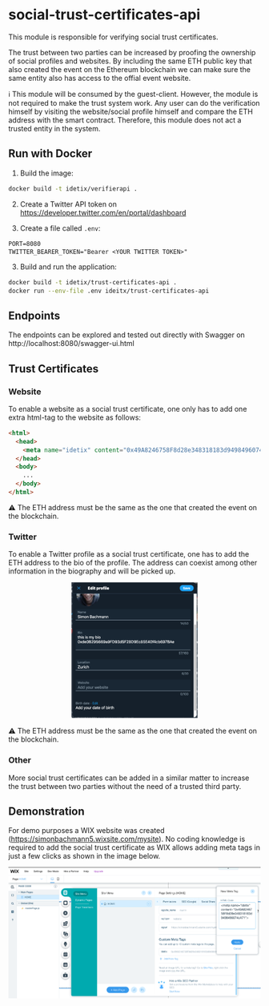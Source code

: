 # social-trust-certificates-api

This module is responsible for verifying social trust certificates.

The trust between two parties can be increased by proofing the ownership of social profiles and websites. By including the same ETH public key that also created the event on the Ethereum blockchain we can make sure the same entity also has access to the offial event website.

:information_source: This module will be consumed by the guest-client. However, the module is not required to make the trust system work. Any user can do the verification himself by visiting the website/social profile himself and compare the ETH address with the smart contract. Therefore, this module does not act a trusted entity in the system.

## Run with Docker

1. Build the image:

```bash
docker build -t idetix/verifierapi .
```

2. Create a Twitter API token on https://developer.twitter.com/en/portal/dashboard

3. Create a file called `.env`:

```
PORT=8080
TWITTER_BEARER_TOKEN="Bearer <YOUR TWITTER TOKEN>"
```

3. Build and run the application:

```bash
docker build -t idetix/trust-certificates-api .
docker run --env-file .env ideitx/trust-certificates-api
```

## Endpoints

The endpoints can be explored and tested out directly with Swagger on http://localhost:8080/swagger-ui.html

## Trust Certificates

### Website

To enable a website as a social trust certificate, one only has to add one extra html-tag to the website as follows:

```html
<html>
  <head>
    <meta name="idetix" content="0x49A8246758F8d28e348318183d9498496074cA71" />
  </head>
  <body>
    ...
  </body>
</html>
```

:warning: The ETH address must be the same as the one that created the event on the blockchain.

### Twitter

To enable a Twitter profile as a social trust certificate, one has to add the ETH address to the bio of the profile. The address can coexist among other information in the biography and will be picked up.

<p align="center">
  <img src="./doc/img/twitter-bio.png" width="50%"/>
</p>

:warning: The ETH address must be the same as the one that created the event on the blockchain.

### Other

More social trust certificates can be added in a similar matter to increase the trust between two parties without the need of a trusted third party.

## Demonstration

For demo purposes a WIX website was created (https://simonbachmann5.wixsite.com/mysite). No coding knowledge is required to add the social trust certificate as WIX allows adding meta tags in just a few clicks as shown in the image below.

<p align="center">
  <img src="./doc/img/wix.png"/>
</p>
